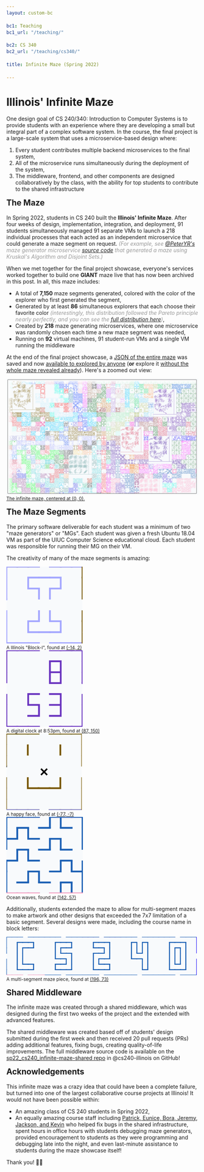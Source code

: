```yaml
---
layout: custom-bc

bc1: Teaching
bc1_url: "/teaching/"

bc2: CS 340
bc2_url: "/teaching/cs340/"

title: Infinite Maze (Spring 2022)

---
```


<style>
h2 {
  margin-top: 15px;
}

.maze-caption {
  font-size: 12px;
}

em {
  color: #999;
}
</style>

# Illinois' Infinite Maze

One design goal of <span class="or">CS 240/340: Introduction to Computer Systems</span> is to provide students with an experience where they are developing a small but integral part of a complex software system.  In the course, the final project is a large-scale system that uses a microservice-based design where:

1. Every student contributes multiple backend microservices to the final system, 
2. All of the microservice runs simultaneously during the deployment of the system,
3. The middleware, frontend, and other components are designed collaboratively by the class, with the ability for top students to contribute to the shared infrastructure

## The Maze

In Spring 2022, students in CS 240 built the <b>Illinois' Infinite Maze</b>.  After four weeks of design, implementation, integration, and deployment, 91 students simultaneously managed 91 separate VMs to launch a 218 individual processes that each acted as an independent microservice that could generate a maze segment on request.  *(For example, see [@PeterYR's](https://github.com/PeterYR) maze generator microservice [source code](https://github.com/cs240-illinois/sp22_cs240_infinite-maze-shared/blob/main/maze_generators/kruskal/app.py) that generated a maze using Kruskal's Algorithm and Disjoint Sets.)*

When we met together for the final project showcase, everyone's services worked together to build one <b>GIANT</b> maze live that has now been archived in this post.  In all, this maze includes:

- A total of <b>7,150</b> maze segments generated, colored with the color of the explorer who first generated the segment,
- Generated by at least <b>86</b> simultaneous explorers that each choose their favorite color *(interestingly, this distribution followed the Pareto principle nearly perfectly, and you can see the [full distribution here](/pages/cs340/infinite-maze/final-color-count.html))*,
- Created by <b>218</b> maze generating microservices, where one microservice was randomly chosen each time a new maze segment was needed,
- Running on <b>92</b> virtual machines, 91 student-run VMs and a single VM running the middleware

At the end of the final project showcase, a <a href="mazeState.json">JSON of the entire maze</a> was saved and now <a href="maze.html?all=true">available to explored by anyone</a> (<b>or</b> explore it <a href="maze.html">without the whole maze revealed already</a>).  Here's a zoomed out view:

<div class="text-center mb-3">
  <a href="maze.html?all=true">
    <img src="full-maze.png">
    <div class="maze-caption">The infinite maze, centered at (0, 0).</div>
  </a>
</div>



## The Maze Segments

The primary software deliverable for each student was a minimum of two "maze generators" or "MGs".  Each student was given a fresh Ubuntu 18.04 VM as part of the UIUC Computer Science educational cloud.  Each student was responsible for running their MG on their VM.

The creativity of many of the maze segments is amazing:

<div class="row text-center mb-3">
  <div class="col-3">
    <a href="maze.html?x=-14&y=2&all=true"><img src="block-i.png" class="img-fluid" /></a>
    <div class="maze-caption">A Illinois "Block-I", found at <a href="maze.html?x=-14&y=2&all=true">(-14, 2)</a></div>
  </div>
  <div class="col-3">
    <a href="maze.html?x=87&y=150&all=true"><img src="clock.png" class="img-fluid" /></a>
    <div class="maze-caption">A digital clock at 8:53pm, found at <a href="maze.html?x=87&y=150&all=true">(87, 150)</a></div>
  </div>
  <div class="col-3">
    <a href="maze.html?x=-77&y=-7&all=true"><img src="face.png" class="img-fluid" /></a>
    <div class="maze-caption">A happy face, found at <a href="maze.html?x=-77&y=-7&all=true">(-77, -7)</a></div>
  </div>
  <div class="col-3">
    <a href="maze.html?x=142&y=57&all=true"><img src="waves.png" class="img-fluid" /></a>
    <div class="maze-caption">Ocean waves, found at <a href="maze.html?x=142&y=57&all=true">(142, 57)</a></div>
  </div>
</div>

Additionally, students extended the maze to allow for multi-segment mazes to make artwork and other designs that exceeded the 7x7 limitation of a basic segment.  Several designs were made, including the course name in block letters:

<div class="row text-center mb-3">
  <div class="col-12">
    <a href="maze.html?x=196&y=73&all=true"><img src="mb-cs240.png" class="img-fluid" /></a>
    <div class="maze-caption">A multi-segment maze piece, found at <a href="maze.html?x=196&y=73&all=true">(196, 73)</a></div>
  </div>
</div>


## Shared Middleware 

The infinite maze was created through a shared middleware, which was designed during the first two weeks of the project and the extended with advanced features.

The shared middleware was created based off of students' design submitted during the first week and then received 20 pull requests (PRs) adding additional features, fixing bugs, creating quality-of-life improvements.  The full middleware source code is available on the <a href="https://github.com/cs240-illinois/sp22_cs240_infinite-maze-shared">sp22_cs240_infinite-maze-shared repo</a> in @cs240-illinois on GitHub!


## Acknowledgements

This infinite maze was a crazy idea that could have been a complete failure, but turned into one of the largest collaborative course projects at Illinois!  It would not have been possible within:

- An amazing class of CS 240 students in Spring 2022,
- An equally amazing course staff including <a href="https://courses.grainger.illinois.edu/cs240/sp2022/syllabus/">Patrick, Eunice, Bora, Jeremy, Jackson, and Kevin</a> who helped fix bugs in the shared infrastructure, spent hours in office hours with students debugging maze generators, provided encouragement to students as they were programming and debugging late into the night, and even last-minute assistance to students during the maze showcase itself!

Thank you! 🧡💙











